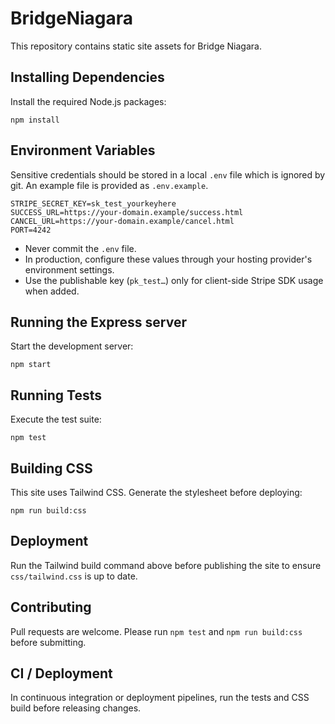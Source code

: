 # BridgeNiagara

This repository contains static site assets for Bridge Niagara.

## Installing Dependencies

Install the required Node.js packages:

```
npm install
```

## Environment Variables

Sensitive credentials should be stored in a local `.env` file which is ignored by git. An example file is provided as `.env.example`.

```
STRIPE_SECRET_KEY=sk_test_yourkeyhere
SUCCESS_URL=https://your-domain.example/success.html
CANCEL_URL=https://your-domain.example/cancel.html
PORT=4242
```

- Never commit the `.env` file.
- In production, configure these values through your hosting provider's environment settings.
- Use the publishable key (`pk_test…`) only for client-side Stripe SDK usage when added.

## Running the Express server

Start the development server:

```
npm start
```

## Running Tests

Execute the test suite:

```
npm test
```

## Building CSS

This site uses Tailwind CSS. Generate the stylesheet before deploying:

```
npm run build:css
```

## Deployment

Run the Tailwind build command above before publishing the site to ensure `css/tailwind.css` is up to date.

## Contributing

Pull requests are welcome. Please run `npm test` and `npm run build:css` before submitting.

## CI / Deployment

In continuous integration or deployment pipelines, run the tests and CSS build before releasing changes.

